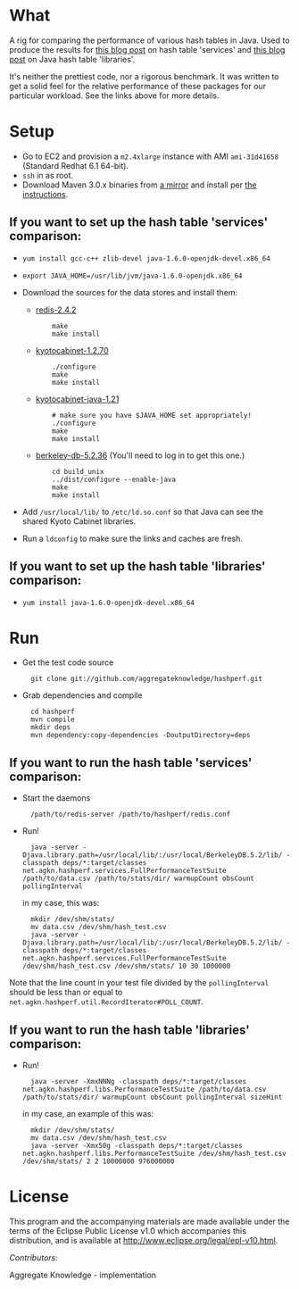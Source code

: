 What
====

A rig for comparing the performance of various hash tables in Java. Used to produce the results for [this blog post](http://blog.aggregateknowledge.com/2011/11/15/big-memory-part-3/) on hash table 'services' and [this blog post](http://blog.aggregateknowledge.com/2011/12/12/big-memory-part-4/) on Java hash table 'libraries'.

It's neither the prettiest code, nor a rigorous benchmark. It was written to get a solid feel for the relative performance of these packages for our particular workload. See the links above for more details.

Setup
=====

* Go to EC2 and provision a `m2.4xlarge` instance with AMI `ami-31d41658` (Standard Redhat 6.1 64-bit).
* `ssh` in as root.
* Download Maven 3.0.x binaries from [a mirror](http://www.apache.org/dyn/closer.cgi/maven/binaries/apache-maven-3.0.3-bin.tar.gz) and install per [the instructions](http://maven.apache.org/download.html).

If you want to set up the hash table 'services' comparison:
-----------------------------------------------------------

* `yum install gcc-c++ zlib-devel java-1.6.0-openjdk-devel.x86_64`
* `export JAVA_HOME=/usr/lib/jvm/java-1.6.0-openjdk.x86_64`

* Download the sources for the data stores and install them:

  * [redis-2.4.2](http://redis.googlecode.com/files/redis-2.4.2.tar.gz)

    ```
        make
        make install
    ```
  
  * [kyotocabinet-1.2.70](http://fallabs.com/kyotocabinet/pkg/kyotocabinet-1.2.70.tar.gz) 

    ```
        ./configure
        make
        make install
    ```
  
  * [kyotocabinet-java-1.21](http://fallabs.com/kyotocabinet/javapkg/kyotocabinet-java-1.21.tar.gz)

    ```
        # make sure you have $JAVA_HOME set appropriately!
        ./configure
        make
        make install
    ```

  * [berkeley-db-5.2.36](http://download.oracle.com/otn/berkeley-db/db-5.2.36.tar.gz) (You'll need to log in to get this one.)

    ```
        cd build_unix
        ../dist/configure --enable-java
        make
        make install
    ```

* Add `/usr/local/lib/` to `/etc/ld.so.conf` so that Java can see the shared Kyoto Cabinet libraries.
* Run a `ldconfig` to make sure the links and caches are fresh.

If you want to set up the hash table 'libraries' comparison:
------------------------------------------------------------

* `yum install java-1.6.0-openjdk-devel.x86_64`

Run
===

* Get the test code source

    ```
      git clone git://github.com/aggregateknowledge/hashperf.git
    ```

* Grab dependencies and compile

    ```
      cd hashperf
      mvn compile
      mkdir deps
      mvn dependency:copy-dependencies -DoutputDirectory=deps
    ```

If you want to run the hash table 'services' comparison:
--------------------------------------------------------

* Start the daemons
      
    ```
      /path/to/redis-server /path/to/hashperf/redis.conf
    ```

* Run!

    ```
      java -server -Djava.library.path=/usr/local/lib/:/usr/local/BerkeleyDB.5.2/lib/ -classpath deps/*:target/classes net.agkn.hashperf.services.FullPerformanceTestSuite /path/to/data.csv /path/to/stats/dir/ warmupCount obsCount pollingInterval
    ```

    in my case, this was:

    ```
      mkdir /dev/shm/stats/
      mv data.csv /dev/shm/hash_test.csv
      java -server -Djava.library.path=/usr/local/lib/:/usr/local/BerkeleyDB.5.2/lib/ -classpath deps/*:target/classes net.agkn.hashperf.services.FullPerformanceTestSuite /dev/shm/hash_test.csv /dev/shm/stats/ 10 30 1000000
    ```

Note that the line count in your test file divided by the `pollingInterval` should be less than or equal to `net.agkn.hashperf.util.RecordIterator#POLL_COUNT`.

If you want to run the hash table 'libraries' comparison:
---------------------------------------------------------

* Run!

    ```
      java -server -XmxNNNg -classpath deps/*:target/classes net.agkn.hashperf.libs.PerformanceTestSuite /path/to/data.csv /path/to/stats/dir/ warmupCount obsCount pollingInterval sizeHint
    ```

    in my case, an example of this was:

    ```
      mkdir /dev/shm/stats/
      mv data.csv /dev/shm/hash_test.csv
      java -server -Xmx50g -classpath deps/*:target/classes net.agkn.hashperf.libs.PerformanceTestSuite /dev/shm/hash_test.csv /dev/shm/stats/ 2 2 10000000 976000000
    ```

License
======================

This program and the accompanying materials are made available under the terms of the Eclipse Public License v1.0 which accompanies this distribution, and is available at http://www.eclipse.org/legal/epl-v10.html.

*Contributors:*

Aggregate Knowledge - implementation
